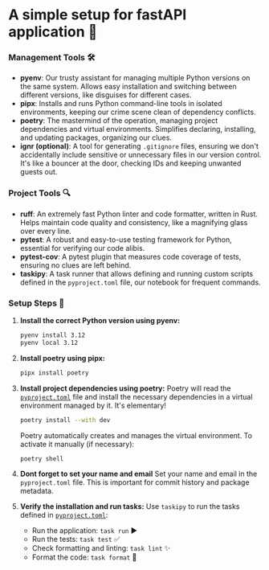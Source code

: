 # A simple setup for fastAPI application 🐍 

### Management Tools 🛠️

*   **pyenv**: Our trusty assistant for managing multiple Python versions on the same system. Allows easy installation and switching between different versions, like disguises for different cases.
*   **pipx**: Installs and runs Python command-line tools in isolated environments, keeping our crime scene clean of dependency conflicts.
*   **poetry**: The mastermind of the operation, managing project dependencies and virtual environments. Simplifies declaring, installing, and updating packages, organizing our clues.
*   **ignr (optional)**: A tool for generating `.gitignore` files, ensuring we don't accidentally include sensitive or unnecessary files in our version control. It's like a bouncer at the door, checking IDs and keeping unwanted guests out.

### Project Tools 🔍

*   **ruff**: An extremely fast Python linter and code formatter, written in Rust. Helps maintain code quality and consistency, like a magnifying glass over every line.
*   **pytest**: A robust and easy-to-use testing framework for Python, essential for verifying our code alibis.
*   **pytest-cov**: A pytest plugin that measures code coverage of tests, ensuring no clues are left behind.
*   **taskipy**: A task runner that allows defining and running custom scripts defined in the `pyproject.toml` file, our notebook for frequent commands.

### Setup Steps 👣

1.  **Install the correct Python version using pyenv:**
    ```bash
    pyenv install 3.12
    pyenv local 3.12
    ```

2.  **Install poetry using pipx:**
    ```bash
    pipx install poetry
    ```

3.  **Install project dependencies using poetry:**
    Poetry will read the [`pyproject.toml`](pyproject.toml) file and install the necessary dependencies in a virtual environment managed by it. It's elementary!
    ```bash
    poetry install --with dev
    ```
    Poetry automatically creates and manages the virtual environment. To activate it manually (if necessary):
    ```bash
    poetry shell
    ```

4. **Dont forget to set your name and email**
    Set your name and email in the `pyproject.toml` file. This is important for commit history and package metadata.

5.  **Verify the installation and run tasks:**
    Use `taskipy` to run the tasks defined in [`pyproject.toml`](pyproject.toml):
    *   Run the application: `task run` ▶️
    *   Run the tests: `task test` ✅
    *   Check formatting and linting: `task lint` ✨
    *   Format the code: `task format` 🎨